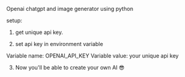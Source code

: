 Openai chatgpt and image generator using python

setup:

1. get unique api key.

2. set api key in environment variable

Variable name: OPENAI_API_KEY
Variable value: your unique api key

3. Now you'll be able to create your own AI 😎

